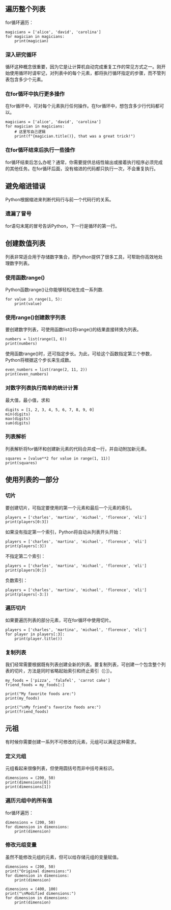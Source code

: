 ## 遍历整个列表

for循环遍历：
~~~
magicians = ['alice', 'david', 'carolina']
for magician in magicians:
    print(magician)
~~~

### 深入研究循环
循环这种概念很重要，因为它是让计算机自动完成重复工作的常见方式之一。刚开始使用循环时请牢记，对列表中的每个元素，都将执行循环指定的步骤，而不管列表包含多少个元素。

### 在for循环中执行更多操作
在for循环中，可对每个元素执行任何操作。在for循环中，想包含多少行代码都可以。
~~~
magicians = ['alice', 'david', 'carolina']
for magician in magicians:
    # 这里写自己逻辑
    print(f"{magician.title()}, that was a great trick!")
~~~

### 在for循环结束后执行一些操作
for循环结束后怎么办呢？通常，你需要提供总结性输出或接着执行程序必须完成的其他任务。在for循环后面，没有缩进的代码都只执行一次，不会重复执行。

## 避免缩进错误
Python根据缩进来判断代码行与前一个代码行的关系。

### 遗漏了冒号
for语句末尾的冒号告诉Python，下一行是循环的第一行。

## 创建数值列表
列表非常适合用于存储数字集合，而Python提供了很多工具，可帮助你高效地处理数字列表。

### 使用函数range()
Python函数range()让你能够轻松地生成一系列数.
~~~
for value in range(1, 5):
    print(value)
~~~

### 使用range()创建数字列表
要创建数字列表，可使用函数list()将range()的结果直接转换为列表。
~~~
numbers = list(range(1, 6))
print(numbers)
~~~
使用函数range()时，还可指定步长。为此，可给这个函数指定第三个参数，Python将根据这个步长来生成数。
~~~
even_numbers = list(range(2, 11, 2))
print(even_numbers)
~~~

### 对数字列表执行简单的统计计算
最大值，最小值，求和
~~~
digits = [1, 2, 3, 4, 5, 6, 7, 8, 9, 0]
min(digits)
max(digits)
sum(digits)
~~~

### 列表解析
列表解析将for循环和创建新元素的代码合并成一行，并自动附加新元素。
~~~
squares = [value**2 for value in range(1, 11)]
print(squares)
~~~

## 使用列表的一部分

### 切片
要创建切片，可指定要使用的第一个元素和最后一个元素的索引。
~~~
players = ['charles', 'martina', 'michael', 'florence', 'eli']
print(players[0:3])
~~~
如果没有指定第一个索引，Python将自动从列表开头开始：
~~~
players = ['charles', 'martina', 'michael', 'florence', 'eli']
print(players[:3])
~~~
不指定第二个索引：
~~~
players = ['charles', 'martina', 'michael', 'florence', 'eli']
print(players[0:])
~~~
负数索引：
~~~
players = ['charles', 'martina', 'michael', 'florence', 'eli']
print(players[-3:])
~~~

### 遍历切片
如果要遍历列表的部分元素，可在for循环中使用切片。
~~~
players = ['charles', 'martina', 'michael', 'florence', 'eli']
for player in players[:3]:
    print(player.title())
~~~

### 复制列表
我们经常需要根据既有列表创建全新的列表。要复制列表，可创建一个包含整个列表的切片，方法是同时省略起始索引和终止索引（[:]）。
~~~
my_foods = ['pizza', 'falafel', 'carrot cake']
friend_foods = my_foods[:]

print("My favorite foods are:")
print(my_foods)

print("\nMy friend's favorite foods are:")
print(friend_foods)
~~~

## 元祖
有时候你需要创建一系列不可修改的元素，元组可以满足这种需求。

### 定义元组
元组看起来很像列表，但使用圆括号而非中括号来标识。
~~~
dimensions = (200, 50)
print(dimensions[0])
print(dimensions[1])
~~~

### 遍历元组中的所有值
for循环遍历：
~~~
dimensions = (200, 50)
for dimension in dimensions:
    print(dimension)
~~~

### 修改元组变量
虽然不能修改元组的元素，但可以给存储元组的变量赋值。
~~~
dimensions = (200, 50)
print("Original dimensions:")
for dimension in dimensions:
    print(dimension)

dimensions = (400, 100)
print("\nModified dimensions:")
for dimension in dimensions:
    print(dimension)
~~~
